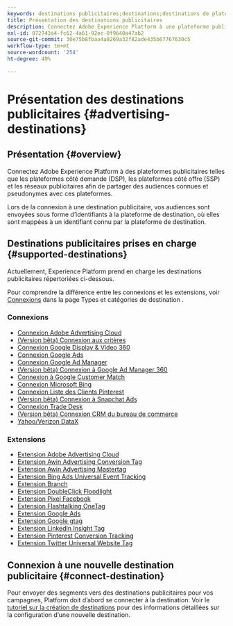 ```yaml
---
keywords: destinations publicitaires;destinations;destinations de plateforme
title: Présentation des destinations publicitaires
description: Connectez Adobe Experience Platform à une plateforme publicitaire tierce (par ex. DSP, réseau publicitaire, SSP) et partagez des audiences pseudonymes sur ces plateformes.
exl-id: 072743a4-fc62-4a61-92ec-8f9640a47ab2
source-git-commit: 30e75b8fbaa4a8269a32f82ade435b67767630c5
workflow-type: tm+mt
source-wordcount: '254'
ht-degree: 49%

---
```


# Présentation des destinations publicitaires {#advertising-destinations}

## Présentation {#overview}

Connectez Adobe Experience Platform à des plateformes publicitaires telles que les plateformes côté demande (DSP), les plateformes côté offre (SSP) et les réseaux publicitaires afin de partager des audiences connues et pseudonymes avec ces plateformes.

Lors de la connexion à une destination publicitaire, vos audiences sont envoyées sous forme d’identifiants à la plateforme de destination, où elles sont mappées à un identifiant connu par la plateforme de destination.

## Destinations publicitaires prises en charge {#supported-destinations}

Actuellement, Experience Platform prend en charge les destinations publicitaires répertoriées ci-dessous.

Pour comprendre la différence entre les connexions et les extensions, voir [Connexions](../../destination-types.md#connections) dans la page Types et catégories de destination .

### Connexions

* [Connexion Adobe Advertising Cloud](adobe-advertising-cloud-connection.md)
* [(Version bêta) Connexion aux critères](criteo.md)
* [Connexion Google Display &amp; Video 360](google-dv360.md)
* [Connexion Google Ads](google-ads-destination.md)
* [Connexion Google Ad Manager](google-ad-manager.md)
* [(Version bêta) Connexion à Google Ad Manager 360](google-ad-manager-360-connection.md)
* [Connexion à Google Customer Match](google-customer-match.md)
* [Connexion Microsoft Bing](bing.md)
* [Connexion Liste des Clients Pinterest](pinterest.md)
* [(Version bêta) Connexion à Snapchat Ads](snap-inc.md)
* [Connexion Trade Desk](tradedesk.md)
* [(Version bêta) Connexion CRM du bureau de commerce](tradedesk-emails.md)
* [Yahoo/Verizon DataX](datax.md)

### Extensions

* [Extension Adobe Advertising Cloud](adobe-advertising-cloud.md)
* [Extension Awin Advertising Conversion Tag](awin-conversiontag.md)
* [Extension Awin Advertising Mastertag](awin-mastertag.md)
* [Extension Bing Ads Universal Event Tracking](bing-ads.md)
* [Extension Branch](branch.md)
* [Extension DoubleClick Floodlight](doubleclick-floodlight.md)
* [Extension Pixel Facebook](facebook-pixel.md)
* [Extension Flashtalking OneTag](flashtalking.md)
* [Extension Google Ads](google-ads-extension.md)
* [Extension Google gtag](gtag-advertising.md)
* [Extension LinkedIn Insight Tag](linkedin.md)
* [Extension Pinterest Conversion Tracking](pinterest-extension.md)
* [Extension Twitter Universal Website Tag](twitter-uwt.md)

## Connexion à une nouvelle destination publicitaire {#connect-destination}

Pour envoyer des segments vers des destinations publicitaires pour vos campagnes, Platform doit d’abord se connecter à la destination. Voir le [tutoriel sur la création de destinations](../../ui/connect-destination.md) pour des informations détaillées sur la configuration d’une nouvelle destination.

